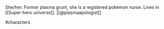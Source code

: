She/her. Former plasma grunt, she is a registered pokemon nurse. Lives in [[Super-hero universe]]. [[@plasmaapologist]]

#characters 